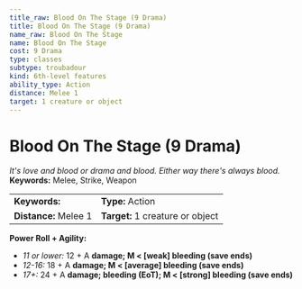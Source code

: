 ```yaml
---
title_raw: Blood On The Stage (9 Drama)
title: Blood On The Stage (9 Drama)
name_raw: Blood On The Stage
name: Blood On The Stage
cost: 9 Drama
type: classes
subtype: troubadour
kind: 6th-level features
ability_type: Action
distance: Melee 1
target: 1 creature or object
---
```


# Blood On The Stage (9 Drama)

*It's love and blood or drama and blood. Either way there's always blood.* **Keywords:** Melee, Strike, Weapon

|                       |                                  |
| :-------------------- | :------------------------------- |
| **Keywords:**         | **Type:** Action                 |
| **Distance:** Melee 1 | **Target:** 1 creature or object |

**Power Roll + Agility:**

- *11 or lower:* 12 + A **damage; M \< \[weak\] bleeding (save ends)**
- *12-16:* 18 + A **damage; M \< \[average\] bleeding (save ends)**
- *17+:* 24 + A **damage; bleeding (EoT); M \< \[strong\] bleeding (save ends)**
